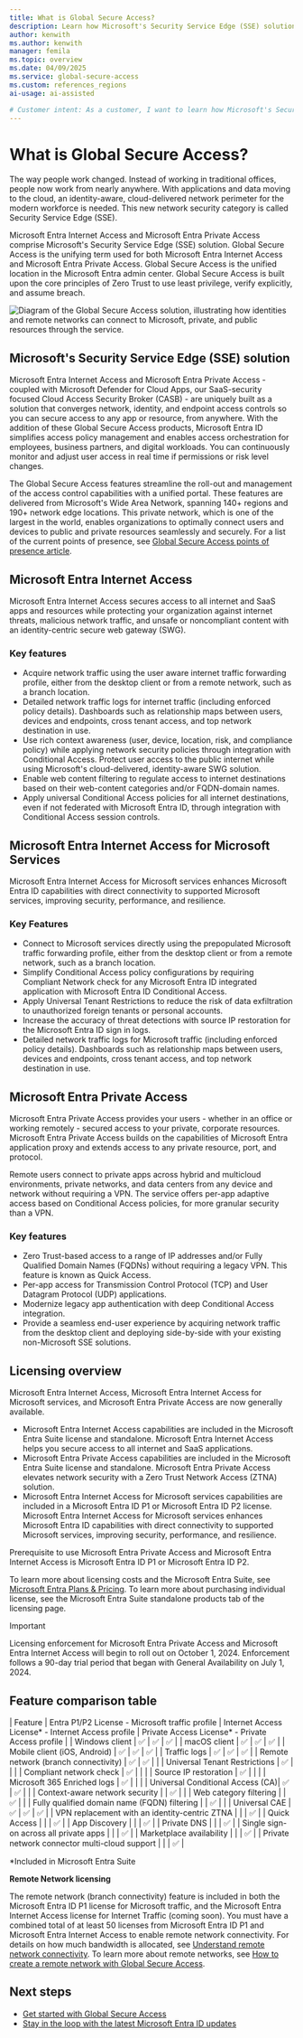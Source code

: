 ```yaml
---
title: What is Global Secure Access?
description: Learn how Microsoft's Security Service Edge (SSE) solution, Global Secure Access, provides network access control and visibility to users and devices inside and outside a traditional office.
author: kenwith
ms.author: kenwith
manager: femila
ms.topic: overview
ms.date: 04/09/2025
ms.service: global-secure-access
ms.custom: references_regions
ai-usage: ai-assisted

# Customer intent: As a customer, I want to learn how Microsoft's Security Service Edge (SSE) solution, Global Secure Access, provides network access control and visibility to users and devices inside and outside a traditional office.
---
```


# What is Global Secure Access?

The way people work changed. Instead of working in traditional offices, people now work from nearly anywhere. With applications and data moving to the cloud, an identity-aware, cloud-delivered network perimeter for the modern workforce is needed. This new network security category is called Security Service Edge (SSE).

Microsoft Entra Internet Access and Microsoft Entra Private Access comprise Microsoft's Security Service Edge (SSE) solution. Global Secure Access is the unifying term used for both Microsoft Entra Internet Access and Microsoft Entra Private Access. Global Secure Access is the unified location in the Microsoft Entra admin center. Global Secure Access is built upon the core principles of Zero Trust to use least privilege, verify explicitly, and assume breach.

![Diagram of the Global Secure Access solution, illustrating how identities and remote networks can connect to Microsoft, private, and public resources through the service.](media/overview-what-is-global-secure-access/global-secure-access-diagram.png)

## Microsoft's Security Service Edge (SSE) solution

Microsoft Entra Internet Access and Microsoft Entra Private Access - coupled with Microsoft Defender for Cloud Apps, our SaaS-security focused Cloud Access Security Broker (CASB) - are uniquely built as a solution that converges network, identity, and endpoint access controls so you can secure access to any app or resource, from anywhere. With the addition of these Global Secure Access products, Microsoft Entra ID simplifies access policy management and enables access orchestration for employees, business partners, and digital workloads. You can continuously monitor and adjust user access in real time if permissions or risk level changes.

The Global Secure Access features streamline the roll-out and management of the access control capabilities with a unified portal. These features are delivered from Microsoft's Wide Area Network, spanning 140+ regions and 190+ network edge locations. This private network, which is one of the largest in the world, enables organizations to optimally connect users and devices to public and private resources seamlessly and securely. For a list of the current points of presence, see [Global Secure Access points of presence article](reference-points-of-presence.md).

## Microsoft Entra Internet Access

Microsoft Entra Internet Access secures access to all internet and SaaS apps and resources while protecting your organization against internet threats, malicious network traffic, and unsafe or noncompliant content with an identity-centric secure web gateway (SWG).

### Key features

- Acquire network traffic using the user aware internet traffic forwarding profile, either from the desktop client or from a remote network, such as a branch location. 
- Detailed network traffic logs for internet traffic (including enforced policy details). Dashboards such as relationship maps between users, devices and endpoints, cross tenant access, and top network destination in use.
- Use rich context awareness (user, device, location, risk, and compliance policy) while applying network security policies through integration with Conditional Access. Protect user access to the public internet while using Microsoft's cloud-delivered, identity-aware SWG solution.
- Enable web content filtering to regulate access to internet destinations based on their web-content categories and/or FQDN-domain names.
- Apply universal Conditional Access policies for all internet destinations, even if not federated with Microsoft Entra ID, through integration with Conditional Access session controls.

## Microsoft Entra Internet Access for Microsoft Services
Microsoft Entra Internet Access for Microsoft services enhances Microsoft Entra ID capabilities with direct connectivity to supported Microsoft services, improving security, performance, and resilience.

### Key Features 

- Connect to Microsoft services directly using the prepopulated Microsoft traffic forwarding profile, either from the desktop client or from a remote network, such as a branch location.
- Simplify Conditional Access policy configurations by requiring Compliant Network check for any Microsoft Entra ID integrated application with Microsoft Entra ID Conditional Access. 
- Apply Universal Tenant Restrictions to reduce the risk of data exfiltration to unauthorized foreign tenants or personal accounts.
- Increase the accuracy of threat detections with source IP restoration for the Microsoft Entra ID sign in logs.
- Detailed network traffic logs for Microsoft traffic (including enforced policy details). Dashboards such as relationship maps between users, devices and endpoints, cross tenant access, and top network destination in use.

## Microsoft Entra Private Access

Microsoft Entra Private Access provides your users - whether in an office or working remotely - secured access to your private, corporate resources. Microsoft Entra Private Access builds on the capabilities of Microsoft Entra application proxy and extends access to any private resource, port, and protocol.

Remote users connect to private apps across hybrid and multicloud environments, private networks, and data centers from any device and network without requiring a VPN. The service offers per-app adaptive access based on Conditional Access policies, for more granular security than a VPN.

### Key features

- Zero Trust-based access to a range of IP addresses and/or Fully Qualified Domain Names (FQDNs) without requiring a legacy VPN. This feature is known as Quick Access.
- Per-app access for Transmission Control Protocol (TCP) and User Datagram Protocol (UDP) applications.
- Modernize legacy app authentication with deep Conditional Access integration.
- Provide a seamless end-user experience by acquiring network traffic from the desktop client and deploying side-by-side with your existing non-Microsoft SSE solutions.

## Licensing overview
Microsoft Entra Internet Access, Microsoft Entra Internet Access for Microsoft services, and Microsoft Entra Private Access are now generally available. 

- Microsoft Entra Internet Access capabilities are included in the Microsoft Entra Suite license and standalone. Microsoft Entra Internet Access helps you secure access to all internet and SaaS applications. 
- Microsoft Entra Private Access capabilities are included in the Microsoft Entra Suite license and standalone. Microsoft Entra Private Access elevates network security with a Zero Trust Network Access (ZTNA) solution. 
- Microsoft Entra Internet Access for Microsoft services capabilities are included in a Microsoft Entra ID P1 or Microsoft Entra ID P2 license. Microsoft Entra Internet Access for Microsoft services enhances Microsoft Entra ID capabilities with direct connectivity to supported Microsoft services, improving security, performance, and resilience.

Prerequisite to use Microsoft Entra Private Access and Microsoft Entra Internet Access is Microsoft Entra ID P1 or Microsoft Entra ID P2.

To learn more about licensing costs and the Microsoft Entra Suite, see [Microsoft Entra Plans & Pricing](https://www.microsoft.com/security/business/microsoft-entra-pricing). To learn more about purchasing individual license, see the Microsoft Entra Suite standalone products tab of the licensing page.

> [!IMPORTANT]
> Licensing enforcement for Microsoft Entra Private Access and Microsoft Entra Internet Access will begin to roll out on October 1, 2024. Enforcement follows a 90-day trial period that began with General Availability on July 1, 2024.


## Feature comparison table

| Feature                          | Entra P1/P2 License - Microsoft traffic profile | Internet Access License* - Internet Access profile | Private Access License* - Private Access profile |
| Windows client                   |  ✅          | ✅               | ✅              |
| macOS client                     |  ✅          | ✅               | ✅              |
| Mobile client (iOS, Android)     |  ✅          | ✅               | ✅              |
| Traffic logs                     |  ✅          | ✅               | ✅              |
| Remote network (branch connectivity) | ✅       | ✅               |                 |
| Universal Tenant Restrictions    |  ✅          |                  |                 |
| Compliant network check          |  ✅          |                  |                 |
| Source IP restoration            |  ✅          |                  |                 |
| Microsoft 365 Enriched logs      |  ✅          |                  |                 |
| Universal Conditional Access (CA)|  ✅          | ✅               |                 |
| Context-aware network security   |              | ✅               |                 |
| Web category filtering           |              | ✅               |                 |
| Fully qualified domain name (FQDN) filtering |  | ✅               |                 |
| Universal CAE                    |  ✅          | ✅               | ✅              |
| VPN replacement with an identity-centric ZTNA |  |                  | ✅              |
| Quick Access                     |               |                  | ✅              |
| App Discovery                    |               |                  | ✅              |
| Private DNS                      |               |                  | ✅              |
| Single sign-on across all private apps |         |                  | ✅              |
| Marketplace availability         |               |                  | ✅              |
| Private network connector multi-cloud support |   |                  | ✅              |

*Included in Microsoft Entra Suite


**Remote Network licensing**

The remote network (branch connectivity) feature is included in both the Microsoft Entra ID P1 license for Microsoft traffic, and the Microsoft Entra Internet Access license for Internet Traffic (coming soon). You must have a combined total of at least 50 licenses from Microsoft Entra ID P1 and Microsoft Entra Internet Access to enable  remote network connectivity. For details on how much bandwidth is allocated, see [Understand remote network connectivity](concept-remote-network-connectivity.md#how-much-bandwidth-will-be-allocated-per-tenant). To learn more about remote networks, see [How to create a remote network with Global Secure Access](how-to-create-remote-networks.md).


## Next steps

- [Get started with Global Secure Access](how-to-get-started-with-global-secure-access.md)
- [Stay in the loop with the latest Microsoft Entra ID updates](https://techcommunity.microsoft.com/t5/microsoft-entra-azure-ad-blog/bg-p/Identity)
